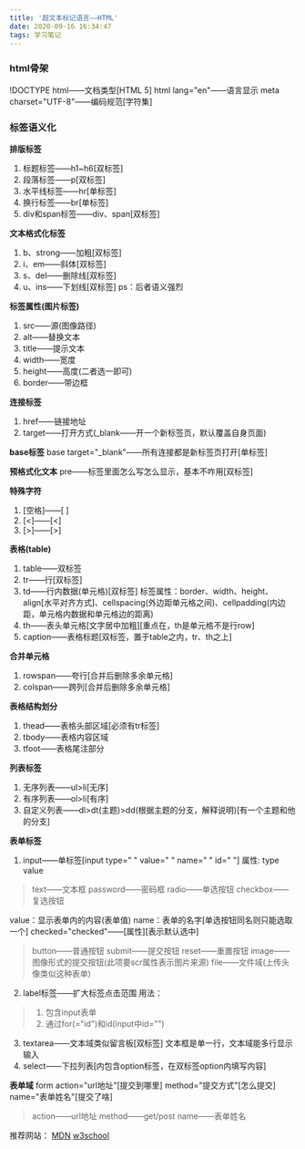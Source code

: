 ```yaml
---
title: '超文本标记语言——HTML'
date: 2020-09-16 16:34:47
tags: 学习笔记
---
```

### html骨架 
!DOCTYPE html——文档类型[HTML 5]
html lang="en"——语言显示
meta charset="UTF-8"——编码规范[字符集]
### 标签语义化
<!--more-->
**排版标签**
1. 标题标签——h1~h6[双标签]
2. 段落标签——p[双标签]
3. 水平线标签——hr[单标签]
4. 换行标签——br[单标签]
5. div和span标签——div、span[双标签]

**文本格式化标签**
1. b、strong——加粗[双标签]
2. i、em——斜体[双标签]
3. s、del——删除线[双标签]
4. u、ins——下划线[双标签]
ps：后者语义强烈

**标签属性(图片标签)**
1. src——源(图像路径)
2. alt——替换文本
3. title——提示文本
4. width——宽度
5. height——高度(二者选一即可)
6. border——带边框

**连接标签**
1. href——链接地址
2. target——打开方式(_blank——开一个新标签页，默认覆盖自身页面)

**base标签**
base target="_blank"——所有连接都是新标签页打开[单标签]

**预格式化文本**
pre——标签里面怎么写怎么显示，基本不咋用[双标签]

**特殊字符**
1. [空格]——[&nbsp;]
2. [<]——[&lt;]
3. [>]——[&gt;]

**表格(table)**
1. table——双标签
2. tr——行[双标签]
3. td——行内数据(单元格)[双标签]
标签属性：border、width、height、align[水平对齐方式]、cellspacing(外边距单元格之间)、cellpadding(内边距，单元格内数据和单元格边的距离)
4. th——表头单元格[文字居中加粗][重点在，th是单元格不是行row]
5. caption——表格标题[双标签，置于table之内，tr、th之上]

**合并单元格**
1. rowspan——夸行[合并后删除多余单元格]
2. colspan——跨列[合并后删除多余单元格]

**表格结构划分**
1. thead——表格头部区域[必须有tr标签]
2. tbody——表格内容区域
3. tfoot——表格尾注部分

**列表标签**
1. 无序列表——ul>li[无序]
2. 有序列表——ol>li[有序]
3. 自定义列表——dl>dt(主题)>dd(根据主题的分支，解释说明)[有一个主题和他的分支]

**表单标签**
1. input——单标签[input type=" " value=" " name=" " id=" "]
属性: type value
> text——文本框
> password——密码框
> radio——单选按钮
> checkbox——复选按钮

value：显示表单内的内容(表单值)
name：表单的名字[单选按钮同名则只能选取一个]
checked="checked"——[属性][表示默认选中]

> button——普通按钮
> submit——提交按钮
> reset——重置按钮
> image——图像形式的提交按钮(此项要scr属性表示图片来源)
> file——文件域(上传头像类似这种表单)

2. label标签——扩大标签点击范围
用法：
> 1. 包含input表单
> 2. 通过for(="id")和id(input中id="")

3. textarea——文本域类似留言板[双标签]
   文本框是单一行，文本域能多行显示输入
4. select——下拉列表[内包含option标签，在双标签option内填写内容]

**表单域**
form action="url地址"[提交到哪里] method="提交方式"[怎么提交] name="表单姓名"[提交了啥]
> action——url地址
> method——get/post
> name——表单姓名

推荐网站：
[MDN](https://developer.mozilla.org/zh-CN/)
[w3school](https://www.w3school.com.cn/index.html)
